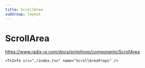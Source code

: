 ```yaml
---
title: ScrollArea
subGroup: layout
---
```


# ScrollArea

https://www.radix-ui.com/docs/primitives/components/ScrollArea

<Demo src="./demos/demo1.tsx" />

```
<TsInfo src="./index.tsx" name="ScrollAreaProps" />
```

